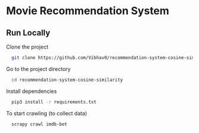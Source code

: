 
# Movie Recommendation System



## Run Locally

Clone the project

```bash
  git clone https://github.com/Vibhav0/recommendation-system-cosine-similarity.git
```

Go to the project directory

```bash
  cd recommendation-system-cosine-similarity
```

Install dependencies

```bash
  pip3 install -r requirements.txt
```

To start crawling (to collect data)

```bash
  scrapy crawl imdb-bot
```

  
